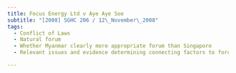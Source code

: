 ```yaml
---
title: Focus Energy Ltd v Aye Aye Soe
subtitle: "[2008] SGHC 206 / 12\_November\_2008"
tags:
  - Conflict of Laws
  - Natural forum
  - Whether Myanmar clearly more appropriate forum than Singapore
  - Relevant issues and evidence determining connecting factors to forum

---
```


